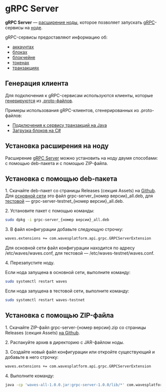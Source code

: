 # gRPC Server

**gRPC Server** — [расширение ноды](/ru/waves-node/extensions), которое позволяет запускать [gRPC](https://en.wikipedia.org/wiki/GRPC)-сервисы на [ноде](/ru/blockchain/node).

gRPC-сервисы предоставляют информацию об:

* [аккаунтах](/ru/blockchain/account)
* [блоках](/ru/blockchain/block)
* [блокчейне](/ru/blockchain/blockchain)
* [токенах](/ru/blockchain/token)
* [транзакциях](/ru/blockchain/transaction)

## Генерация клиента

Для подключения к gRPC-сервисам используются клиенты, которые [генерируются](https://grpc.io/docs/tutorials/) из [.proto-файлов](https://github.com/wavesplatform/protobuf-schemas).

Примеры использования gRPC-клиентов, сгенерированных из .proto-файлов:

* [Подключения к сервису транзакций на Java](https://github.com/wavesplatform/WavesJ/blob/master/examples/src/main/java/GRPCTest.java)
* [Загрузка блоков на C#](https://github.com/wavesplatform/WavesCS/blob/master/WavesCSTests/ProtobufTest.cs)

## Установка расширения на ноду

Расширение [gRPC Server](/ru/waves-node/extensions/grpc-server) можно установить на ноду двумя способами: с помощью deb-пакета и с помощью ZIP-файла.

## Установка с помощью deb-пакета

1.&nbsp;Скачайте deb-пакет со страницы Releases (секция Assets) на [Github](https://github.com/wavesplatform/Waves/releases). Для [основной сети](/ru/blockchain/blockchain-network/main-network) это файл grpc-server\_{номер версии}\_all.deb, для [тестовой](/ru/blockchain/blockchain-network/test-network) — grpc-server-testnet\_{номер версии}\_all.deb.

2.&nbsp;Установите пакет с помощью команды:

```bash
sudo dpkg -i grpc-server_{номер версии}_all.deb
```

3.&nbsp;В файл конфигурации добавьте следующую строчку:

```bash
waves.extensions += com.wavesplatform.api.grpc.GRPCServerExtension
```

Для основной сети файл конфигурации находится по адресу /etc/waves/waves.conf, для тестовой — /etc/waves-testnet/waves.conf.

4.&nbsp;Перезапустите ноду.

Если нода запущена в основной сети, выполните команду:

```bash
sudo systemctl restart waves
```

Если нода запущена в тестовой сети, выполните команду:

```bash
sudo systemctl restart waves-testnet
```

## Установка с помощью ZIP-файла

1.&nbsp;Скачайте ZIP-файл grpc-server-{номер версии}.zip со страницы Releases (секция Assets) [на Github](https://github.com/wavesplatform/Waves/releases).

2.&nbsp;Распакуйте архив в директорию с JAR-файлом ноды.

3.&nbsp;Создайте новый файл конфигурации или откройте существующий и добавьте в него строчку:

```bash
waves.extensions += com.wavesplatform.api.grpc.GRPCServerExtension
```

4.&nbsp;Выполните команду:

```bash
java -cp 'waves-all-1.0.0.jar:grpc-server-1.0.0/lib/*' com.wavesplatform.Application {название файла конфигурации}.conf
```
